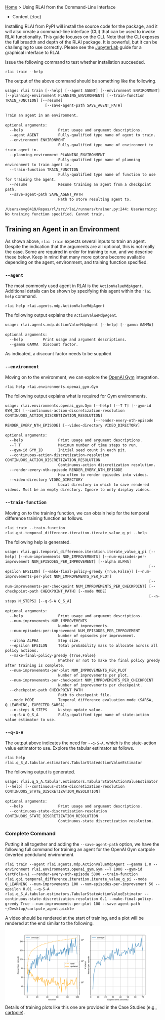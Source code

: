 [Home](index.md) > Using RLAI from the Command-Line Interface
* Content
{:toc}
  
Installing RLAI from PyPI will install the source code for the package, and it will also create a command-line 
interface (CLI) that can be used to invoke RLAI functionality. This guide focuses on the CLI. Note that the CLI 
exposes the full breadth and depth of the RLAI package. It is powerful, but it can be challenging to use correctly.
Please see the [JupyterLab](jupyterlab_guide.md) guide for a graphical interface to RLAI.

Issue the following command to test whether installation succeeded.

```
rlai train --help
```
The output of the above command should be something like the following.
```
usage: rlai train [--help] [--agent AGENT] [--environment ENVIRONMENT] [--planning-environment PLANNING_ENVIRONMENT] [--train-function TRAIN_FUNCTION] [--resume]
                  [--save-agent-path SAVE_AGENT_PATH]

Train an agent in an environment.

optional arguments:
  --help                Print usage and argument descriptions.
  --agent AGENT         Fully-qualified type name of agent to train.
  --environment ENVIRONMENT
                        Fully-qualified type name of environment to train agent in.
  --planning-environment PLANNING_ENVIRONMENT
                        Fully-qualified type name of planning environment to train agent in.
  --train-function TRAIN_FUNCTION
                        Fully-qualified type name of function to use for training the agent.
  --resume              Resume training an agent from a checkpoint path.
  --save-agent-path SAVE_AGENT_PATH
                        Path to store resulting agent to.

/Users/mvg0419/Repos/rl/src/rlai/runners/trainer.py:244: UserWarning: No training function specified. Cannot train.
```

## Training an Agent in an Environment
As shown above, `rlai train` expects several inputs to train an agent. Despite the indication that the arguments are all
optional, this is not really the case. Some are required in order for training to run, and we describe these below.
Keep in mind that many more options become available depending on the agent, environment, and training function 
specified.

### `--agent`
The most commonly used agent in RLAI is the `ActionValueMdpAgent`. Additional details can be shown by specifying this 
agent within the `rlai help` command.
```
rlai help rlai.agents.mdp.ActionValueMdpAgent
```
The following output explains the `ActionValueMdpAgent`.
```
usage: rlai.agents.mdp.ActionValueMdpAgent [--help] [--gamma GAMMA]

optional arguments:
  --help         Print usage and argument descriptions.
  --gamma GAMMA  Discount factor.
```
As indicated, a discount factor needs to be supplied.

### `--environment`
Moving on to the environment, we can explore the [OpenAI Gym](https://gym.openai.com/) integration.
```
rlai help rlai.environments.openai_gym.Gym
```
The following output explains what is required for Gym environments.
```
usage: rlai.environments.openai_gym.Gym [--help] [--T T] [--gym-id GYM_ID] [--continuous-action-discretization-resolution CONTINUOUS_ACTION_DISCRETIZATION_RESOLUTION]
                                        [--render-every-nth-episode RENDER_EVERY_NTH_EPISODE] [--video-directory VIDEO_DIRECTORY]

optional arguments:
  --help                Print usage and argument descriptions.
  --T T                 Maximum number of time steps to run.
  --gym-id GYM_ID       Initial seed count in each pit.
  --continuous-action-discretization-resolution CONTINUOUS_ACTION_DISCRETIZATION_RESOLUTION
                        Continuous-action discretization resolution.
  --render-every-nth-episode RENDER_EVERY_NTH_EPISODE
                        How often to render episodes into videos.
  --video-directory VIDEO_DIRECTORY
                        Local directory in which to save rendered videos. Must be an empty directory. Ignore to only display videos.
```

### `--train-function`
Moving on to the training function, we can obtain help for the temporal difference training function as follows.
```
rlai train --train-function rlai.gpi.temporal_difference.iteration.iterate_value_q_pi --help
```
The following help is generated.
```
usage: rlai.gpi.temporal_difference.iteration.iterate_value_q_pi [--help] [--num-improvements NUM_IMPROVEMENTS] [--num-episodes-per-improvement NUM_EPISODES_PER_IMPROVEMENT] [--alpha ALPHA]
                                                                 [--epsilon EPSILON] [--make-final-policy-greedy {True,False}] [--num-improvements-per-plot NUM_IMPROVEMENTS_PER_PLOT]
                                                                 [--num-improvements-per-checkpoint NUM_IMPROVEMENTS_PER_CHECKPOINT] [--checkpoint-path CHECKPOINT_PATH] [--mode MODE]
                                                                 [--n-steps N_STEPS] [--q-S-A Q_S_A]

optional arguments:
  --help                Print usage and argument descriptions.
  --num-improvements NUM_IMPROVEMENTS
                        Number of improvements.
  --num-episodes-per-improvement NUM_EPISODES_PER_IMPROVEMENT
                        Number of episodes per improvement.
  --alpha ALPHA         Step size.
  --epsilon EPSILON     Total probability mass to allocate across all policy actions.
  --make-final-policy-greedy {True,False}
                        Whether or not to make the final policy greedy after training is complete.
  --num-improvements-per-plot NUM_IMPROVEMENTS_PER_PLOT
                        Number of improvements per plot.
  --num-improvements-per-checkpoint NUM_IMPROVEMENTS_PER_CHECKPOINT
                        Number of improvements per checkpoint.
  --checkpoint-path CHECKPOINT_PATH
                        Path to checkpoint file.
  --mode MODE           Temporal difference evaluation mode (SARSA, Q_LEARNING, EXPECTED_SARSA).
  --n-steps N_STEPS     N-step update value.
  --q-S-A Q_S_A         Fully-qualified type name of state-action value estimator to use.
```

### `--q-S-A`
The output above indicates the need for `--q-S-A`, which is the state-action value estimator to use. Explore the 
tabular estimator as follows.
```
rlai help rlai.q_S_A.tabular.estimators.TabularStateActionValueEstimator
```
The following output is generated.
```
usage: rlai.q_S_A.tabular.estimators.TabularStateActionValueEstimator [--help] [--continuous-state-discretization-resolution CONTINUOUS_STATE_DISCRETIZATION_RESOLUTION]

optional arguments:
  --help                Print usage and argument descriptions.
  --continuous-state-discretization-resolution CONTINUOUS_STATE_DISCRETIZATION_RESOLUTION
                        Continuous-state discretization resolution.
```

### Complete Command
Putting it all together and adding the `--save-agent-path` option, we have the following full command for training an
agent for the OpenAI Gym cartpole (inverted pendulum) environment.
```
rlai train --agent rlai.agents.mdp.ActionValueMdpAgent --gamma 1.0 --environment rlai.environments.openai_gym.Gym --T 1000 --gym-id CartPole-v1 --render-every-nth-episode 5000 --train-function rlai.gpi.temporal_difference.iteration.iterate_value_q_pi --mode Q_LEARNING --num-improvements 100 --num-episodes-per-improvement 50 --epsilon 0.01 --q-S-A rlai.q_S_A.tabular.estimators.TabularStateActionValueEstimator --continuous-state-discretization-resolution 0.1 --make-final-policy-greedy True --num-improvements-per-plot 100 --save-agent-path ~/Desktop/cartpole_agent.pickle
```
A video should be rendered at the start of training, and a plot will be rendered at the end similar to the following.
![cartpole](cli-cartpole.png)
Details of training plots like this one are provided in the Case Studies 
(e.g., [cartpole](case_studies/inverted_pendulum.md)).